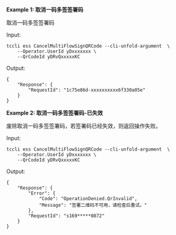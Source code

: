 **Example 1: 取消一码多签签署码**

取消一码多签签署码

Input: 

```
tccli ess CancelMultiFlowSignQRCode --cli-unfold-argument  \
    --Operator.UserId yDxxxxxxx \
    --QrCodeId yDRvQxxxxxKC
```

Output: 
```
{
    "Response": {
        "RequestId": "1c75e86d-xxxxxxxxxx6f330a05e"
    }
}
```

**Example 2: 取消一码多签签署码-已失效**

废除取消一码多签签署码，若签署码已经失效，则返回操作失败。

Input: 

```
tccli ess CancelMultiFlowSignQRCode --cli-unfold-argument  \
    --Operator.UserId yDxxxxxxx \
    --QrCodeId yDRvQxxxxxKC
```

Output: 
```
{
    "Response": {
        "Error": {
            "Code": "OperationDenied.QrInvalid",
            "Message": "签署二维码不可用，请检查后重试。"
        },
        "RequestId": "s169*****0872"
    }
}
```

